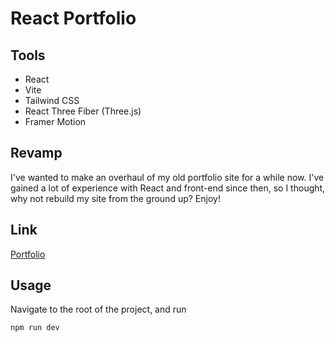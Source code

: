 # React Portfolio

## Tools

- React
- Vite
- Tailwind CSS
- React Three Fiber (Three.js)
- Framer Motion

## Revamp

I've wanted to make an overhaul of my old portfolio site for a while now.
I've gained a lot of experience with React and front-end since then, so I thought, why not rebuild my site from the ground up? Enjoy!

## Link

[Portfolio](https://jonathanyin.us)

## Usage

Navigate to the root of the project, and run

```bash
npm run dev
```
